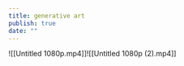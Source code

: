 ```yaml
---
title: generative art
publish: true
date: ""
---
```


![[Untitled 1080p.mp4]]![[Untitled 1080p (2).mp4]]